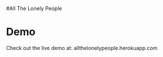 #All The Lonely People

Demo
=======================

Check out the live demo at: allthelonelypeople.herokuapp.com



